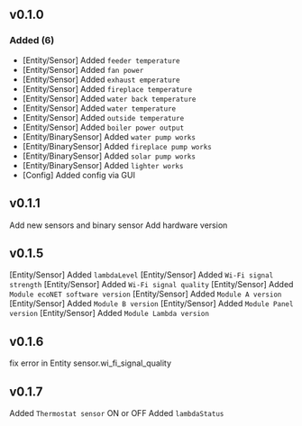 ## v0.1.0

### Added (6)
* [Entity/Sensor] Added `feeder temperature`
* [Entity/Sensor] Added `fan power`
* [Entity/Sensor] Added `exhaust emperature`
* [Entity/Sensor] Added `fireplace temperature`
* [Entity/Sensor] Added `water back temperature`
* [Entity/Sensor] Added `water temperature`
* [Entity/Sensor] Added `outside temperature`
* [Entity/Sensor] Added `boiler power output`
* [Entity/BinarySensor] Added `water pump works`
* [Entity/BinarySensor] Added `fireplace pump works`
* [Entity/BinarySensor] Added `solar pump works`
* [Entity/BinarySensor] Added `lighter works`
* [Config] Added config via GUI

## v0.1.1
Add new sensors and binary sensor
Add hardware version

## v0.1.5
[Entity/Sensor] Added `lambdaLevel`
[Entity/Sensor] Added `Wi-Fi signal strength`
[Entity/Sensor] Added `Wi-Fi signal quality`
[Entity/Sensor] Added `Module ecoNET software version`
[Entity/Sensor] Added `Module A version`
[Entity/Sensor] Added `Module B version`
[Entity/Sensor] Added `Module Panel version`
[Entity/Sensor] Added `Module Lambda version`

## v0.1.6
fix error in Entity sensor.wi_fi_signal_quality

## v0.1.7
Added `Thermostat sensor` ON or OFF
Added `lambdaStatus`
